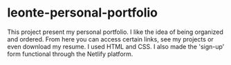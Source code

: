 # leonte-personal-portfolio
This project present my personal portfolio. I like the idea of being organized and ordered. From here you can access certain links, see my projects or even download my resume. I used HTML and CSS. I also made the 'sign-up' form functional through the Netlify platform.
